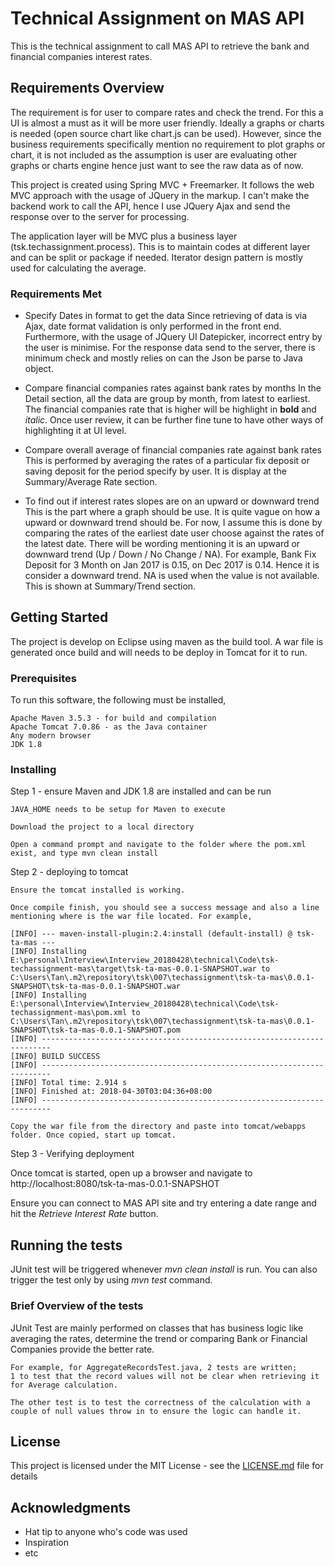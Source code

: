 # Technical Assignment on MAS API

This is the technical assignment to call MAS API to retrieve the bank and financial companies interest rates.  

## Requirements Overview

The requirement is for user to compare rates and check the trend.  For this a UI is almost a must as it will be more user friendly.  Ideally a graphs or charts is needed (open source chart like chart.js can be used).  However, since the business requirements specifically mention no requirement to plot graphs or chart, it is not included as the assumption is user are evaluating other graphs or charts engine hence just want to see the raw data as of now.

This project is created using Spring MVC + Freemarker.  It follows the web MVC approach with the usage of JQuery in the markup.  I can't make the backend work to call the API, hence I use JQuery Ajax and send the response over to the server for processing.  

The application layer will be MVC plus a business layer (tsk.techassignment.process).  This is to maintain codes at different layer and can be split or package if needed.  Iterator design pattern is mostly used for calculating the average.  

### Requirements Met

* Specify Dates in format to get the data
Since retrieving of data is via Ajax, date format validation is only performed in the front end.  Furthermore, with the usage of JQuery UI Datepicker, incorrect entry by the user is minimise.  For the response data send to the server, there is minimum check and mostly relies on can the Json be parse to Java object.

* Compare financial companies rates against bank rates by months
In the Detail section, all the data are group by month, from latest to earliest.  The financial companies rate that is higher will be highlight in **bold** and *italic*.  Once user review, it can be further fine tune to have other ways of highlighting it at UI level.

* Compare overall average of financial companies rate against bank rates
This is performed by averaging the rates of a particular fix deposit or saving deposit for the period specify by user.  It is display at the Summary/Average Rate section.

* To find out if interest rates slopes are on an upward or downward trend
This is the part where a graph should be use.  It is quite vague on how a upward or downward trend should be. For now, I assume this is done by comparing the rates of the earliest date user choose against the rates of the latest date.  There will be wording mentioning it is an upward or downward trend (Up / Down / No Change / NA).  For example, Bank Fix Deposit for 3 Month on Jan 2017 is 0.15, on Dec 2017 is 0.14.  Hence it is consider a downward trend.  NA is used when the value is not available.  This is shown at Summary/Trend section.

## Getting Started

The project is develop on Eclipse using maven as the build tool.  A war file is generated once build and will needs to be deploy in Tomcat for it to run.

### Prerequisites

To run this software, the following must be installed,

```
Apache Maven 3.5.3 - for build and compilation
Apache Tomcat 7.0.86 - as the Java container
Any modern browser 
JDK 1.8
```

### Installing

Step 1 - ensure Maven and JDK 1.8 are installed and can be run

```
JAVA_HOME needs to be setup for Maven to execute

Download the project to a local directory

Open a command prompt and navigate to the folder where the pom.xml exist, and type mvn clean install
```

Step 2 - deploying to tomcat

```
Ensure the tomcat installed is working.

Once compile finish, you should see a success message and also a line mentioning where is the war file located. For example,

[INFO] --- maven-install-plugin:2.4:install (default-install) @ tsk-ta-mas ---
[INFO] Installing E:\personal\Interview\Interview_20180428\technical\Code\tsk-techassignment-mas\target\tsk-ta-mas-0.0.1-SNAPSHOT.war to C:\Users\Tan\.m2\repository\tsk\007\techassignment\tsk-ta-mas\0.0.1-SNAPSHOT\tsk-ta-mas-0.0.1-SNAPSHOT.war
[INFO] Installing E:\personal\Interview\Interview_20180428\technical\Code\tsk-techassignment-mas\pom.xml to C:\Users\Tan\.m2\repository\tsk\007\techassignment\tsk-ta-mas\0.0.1-SNAPSHOT\tsk-ta-mas-0.0.1-SNAPSHOT.pom
[INFO] ------------------------------------------------------------------------
[INFO] BUILD SUCCESS
[INFO] ------------------------------------------------------------------------
[INFO] Total time: 2.914 s
[INFO] Finished at: 2018-04-30T03:04:36+08:00
[INFO] ------------------------------------------------------------------------

Copy the war file from the directory and paste into tomcat/webapps folder. Once copied, start up tomcat.
```

Step 3 - Verifying deployment

Once tomcat is started, open up a browser and navigate to http://localhost:8080/tsk-ta-mas-0.0.1-SNAPSHOT

Ensure you can connect to MAS API site and try entering a date range and hit the *Retrieve Interest Rate* button.

## Running the tests

JUnit test will be triggered whenever *mvn clean install* is run.  You can also trigger the test only by using *mvn test* command.

### Brief Overview of the tests

JUnit Test are mainly performed on classes that has business logic like averaging the rates, determine the trend or comparing Bank or Financial Companies provide the better rate.

```
For example, for AggregateRecordsTest.java, 2 tests are written;
1 to test that the record values will not be clear when retrieving it for Average calculation.

The other test is to test the correctness of the calculation with a couple of null values throw in to ensure the logic can handle it.
```

## License

This project is licensed under the MIT License - see the [LICENSE.md](LICENSE.md) file for details

## Acknowledgments

* Hat tip to anyone who's code was used
* Inspiration
* etc

